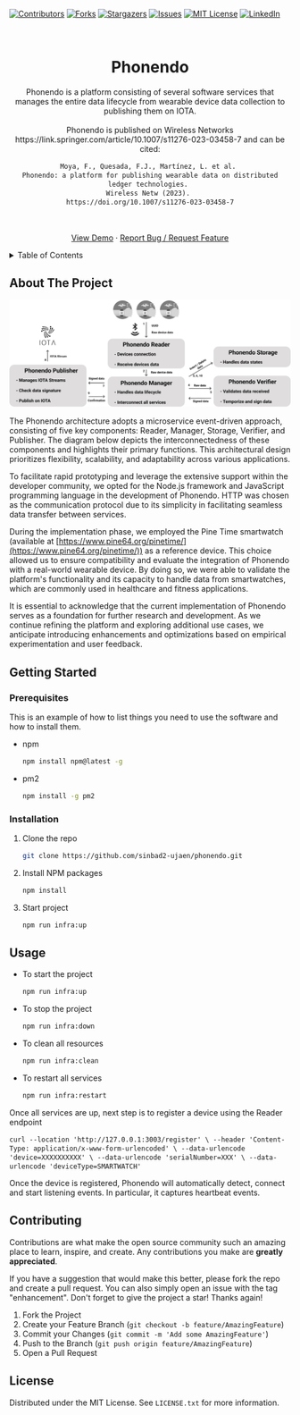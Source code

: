 
<!-- PROJECT SHIELDS -->
<!--
*** I'm using markdown "reference style" links for readability.
*** Reference links are enclosed in brackets [ ] instead of parentheses ( ).
*** See the bottom of this document for the declaration of the reference variables
*** for contributors-url, forks-url, etc. This is an optional, concise syntax you may use.
*** https://www.markdownguide.org/basic-syntax/#reference-style-links
-->
[![Contributors][contributors-shield]][contributors-url]
[![Forks][forks-shield]][forks-url]
[![Stargazers][stars-shield]][stars-url]
[![Issues][issues-shield]][issues-url]
[![MIT License][license-shield]][license-url]
[![LinkedIn][linkedin-shield]][linkedin-url]



<!-- PROJECT LOGO -->
<br />
<div align="center">

  <h1 align="center">Phonendo</h1>

  <p align="center">
    Phonendo is a platform consisting of several software services that manages the entire data lifecycle from wearable device data collection to publishing them on IOTA.
    <br />
    <br />
    Phonendo is published on Wireless Networks https://link.springer.com/article/10.1007/s11276-023-03458-7 and can be cited:
    
    Moya, F., Quesada, F.J., Martínez, L. et al. 
    Phonendo: a platform for publishing wearable data on distributed ledger technologies. 
    Wireless Netw (2023). 
    https://doi.org/10.1007/s11276-023-03458-7
  <br />
    <br />
    <a href="https://github.com/sinbad2-ujaen/phonendo/blob/main/demo/phonendo_demo.mp4">View Demo</a>
    ·
    <a href="https://github.com/sinbad2-ujaen/phonendo/issues">Report Bug / Request Feature</a>
  </p>
</div>



<!-- TABLE OF CONTENTS -->
<details>
  <summary>Table of Contents</summary>
  <ol>
    <li>
      <a href="#about-the-project">About The Project</a>
    </li>
    <li>
      <a href="#getting-started">Getting Started</a>
      <ul>
        <li><a href="#prerequisites">Prerequisites</a></li>
        <li><a href="#installation">Installation</a></li>
      </ul>
    </li>
    <li><a href="#usage">Usage</a></li>
    <li><a href="#contributing">Contributing</a></li>
    <li><a href="#license">License</a></li>
  </ol>
</details>



<!-- ABOUT THE PROJECT -->
## About The Project

[![Phonendo][product-screenshot]](https://github.com/sinbad2-ujaen/phonendo)

The Phonendo architecture adopts a microservice event-driven approach, consisting of five key components: Reader, Manager, Storage, Verifier, and Publisher. The diagram below depicts the interconnectedness of these components and highlights their primary functions. This architectural design prioritizes flexibility, scalability, and adaptability across various applications.

To facilitate rapid prototyping and leverage the extensive support within the developer community, we opted for the Node.js framework and JavaScript programming language in the development of Phonendo. HTTP was chosen as the communication protocol due to its simplicity in facilitating seamless data transfer between services.

During the implementation phase, we employed the Pine Time smartwatch (available at [https://www.pine64.org/pinetime/](https://www.pine64.org/pinetime/)) as a reference device. This choice allowed us to ensure compatibility and evaluate the integration of Phonendo with a real-world wearable device. By doing so, we were able to validate the platform's functionality and its capacity to handle data from smartwatches, which are commonly used in healthcare and fitness applications.

It is essential to acknowledge that the current implementation of Phonendo serves as a foundation for further research and development. As we continue refining the platform and exploring additional use cases, we anticipate introducing enhancements and optimizations based on empirical experimentation and user feedback.

<!-- GETTING STARTED -->
## Getting Started

### Prerequisites

This is an example of how to list things you need to use the software and how to install them.
* npm
  ```sh
  npm install npm@latest -g
  ```

* pm2
  ```sh
  npm install -g pm2
  ```

### Installation

1. Clone the repo
   ```sh
   git clone https://github.com/sinbad2-ujaen/phonendo.git
   ```
2. Install NPM packages
   ```sh
   npm install
   ```
3. Start project
   ```sh
   npm run infra:up
   ```



<!-- USAGE EXAMPLES -->
## Usage

- To start the project
   ```sh
   npm run infra:up
   ```
- To stop the project
   ```sh
   npm run infra:down
   ```
- To clean all resources
   ```sh
   npm run infra:clean
   ```
- To restart all services
   ```sh
   npm run infra:restart
   ```

Once all services are up, next step is to register a device using the Reader endpoint
``` 
curl --location 'http://127.0.0.1:3003/register' \ --header 'Content-Type: application/x-www-form-urlencoded' \ --data-urlencode 'device=XXXXXXXXXX' \ --data-urlencode 'serialNumber=XXX' \ --data-urlencode 'deviceType=SMARTWATCH'
```

Once the device is registered, Phonendo will automatically detect, connect and start listening events. In particular, it captures heartbeat events.

<!-- CONTRIBUTING -->
## Contributing

Contributions are what make the open source community such an amazing place to learn, inspire, and create. Any contributions you make are **greatly appreciated**.

If you have a suggestion that would make this better, please fork the repo and create a pull request. You can also simply open an issue with the tag "enhancement".
Don't forget to give the project a star! Thanks again!

1. Fork the Project
2. Create your Feature Branch (`git checkout -b feature/AmazingFeature`)
3. Commit your Changes (`git commit -m 'Add some AmazingFeature'`)
4. Push to the Branch (`git push origin feature/AmazingFeature`)
5. Open a Pull Request



<!-- LICENSE -->
## License

Distributed under the MIT License. See `LICENSE.txt` for more information.



<!-- MARKDOWN LINKS & IMAGES -->
<!-- https://www.markdownguide.org/basic-syntax/#reference-style-links -->
[contributors-shield]: https://img.shields.io/github/contributors/sinbad2-ujaen/phonendo.svg?style=for-the-badge
[contributors-url]: https://github.com/sinbad2-ujaen/phonendo/graphs/contributors
[forks-shield]: https://img.shields.io/github/forks/sinbad2-ujaen/phonendo.svg?style=for-the-badge
[forks-url]: https://github.com/sinbad2-ujaen/phonendo/network/members
[stars-shield]: https://img.shields.io/github/stars/sinbad2-ujaen/phonendo.svg?style=for-the-badge
[stars-url]: https://github.com/sinbad2-ujaen/phonendo/stargazers
[issues-shield]: https://img.shields.io/github/issues/sinbad2-ujaen/phonendo.svg?style=for-the-badge
[issues-url]: https://github.com/sinbad2-ujaen/phonendo/issues
[license-shield]: https://img.shields.io/github/license/sinbad2-ujaen/phonendo.svg?style=for-the-badge
[license-url]: https://github.com/sinbad2-ujaen/phonendo/LICENSE.txt
[linkedin-shield]: https://img.shields.io/badge/-LinkedIn-black.svg?style=for-the-badge&logo=linkedin&colorB=555
[linkedin-url]: https://www.linkedin.com/in/francisco-moya/
[product-screenshot]: images/system.jpg
